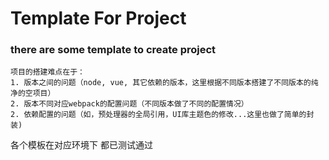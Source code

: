 # Template For Project

### there are some template to create project

```
项目的搭建难点在于：
1. 版本之间的问题（node, vue, 其它依赖的版本，这里根据不同版本搭建了不同版本的纯净的空项目）
2. 版本不同对应webpack的配置问题（不同版本做了不同的配置情况）
2. 依赖配置的问题（如，预处理器的全局引用，UI库主题色的修改...这里也做了简单的封装)
```

  各个模板在对应环境下 都已测试通过